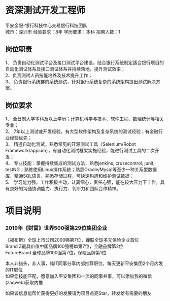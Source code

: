 # 资深测试开发工程师
平安金服-银行科技中心交易银行科技团队  
城市：深圳市 经验要求：8年 学历要求：本科  招聘人数：1

## 岗位职责
1、 负责自动化测试平台及接口测试平台建设，结合银行系统制定适合银行项目的自动化测试体系及接口测试体系并持续落地，提升测试效率；   
2、负责测试人员技能培养及技术提升工作；   
3、 负责银行系统群的系统测试，针对银行系统复杂的系统架构提出测试解决方案。

## 岗位要求
1、	全日制大学本科及以上学历；计算机科学与技术、软件工程、数理统计等相关专业；    
2、	7年以上测试或开发经验，有大型软件架构及复杂系统的测试经验；有金融行业经验优先；   
3、	精通自动化测试，熟悉常见的开源测试工具（Selenium/Robot Framework/appium），有自动化测试框架实施经验，能进行测试工具的二次开发；   
4、	专业技能：掌握持续集成的测试方法，熟悉jenkins, crusecontrol, junit, testNG；熟练使用Linux操作系统；熟悉Oracle/Mysql等至少一种关系型数据库，精通SQL语言、熟悉存储过程，可快速构造和维护测试数据；   
5、	学习能力强，工作积极主动，认真细心，责任心强，能在较大压力下工作。具有良好的沟通协调能力、执行力、判断力和团队合作精神。

# 项目说明

### 2019年《财富》世界500强第29位集团企业
《福布斯》全球上市公司2000强第7位，蝉联全球多元保险企业首位  
Brand Z最具价值中国品牌100强榜单第7位，金融品牌第2位  
FutureBrand 全球品牌100强第7位，保险品牌第1位

本人非猎头，非人事，纯IT同事分享内部推荐职位，每天更新平安集团2个月内发的IT职位  
如果您技能匹配，愿意加入平安集团和一流的同事共事，可以添加我的微信(zaqweb)获取内推 

如果该信息能帮忙获得更好的发展请为项目点亮Star，转发给有需要的朋友




